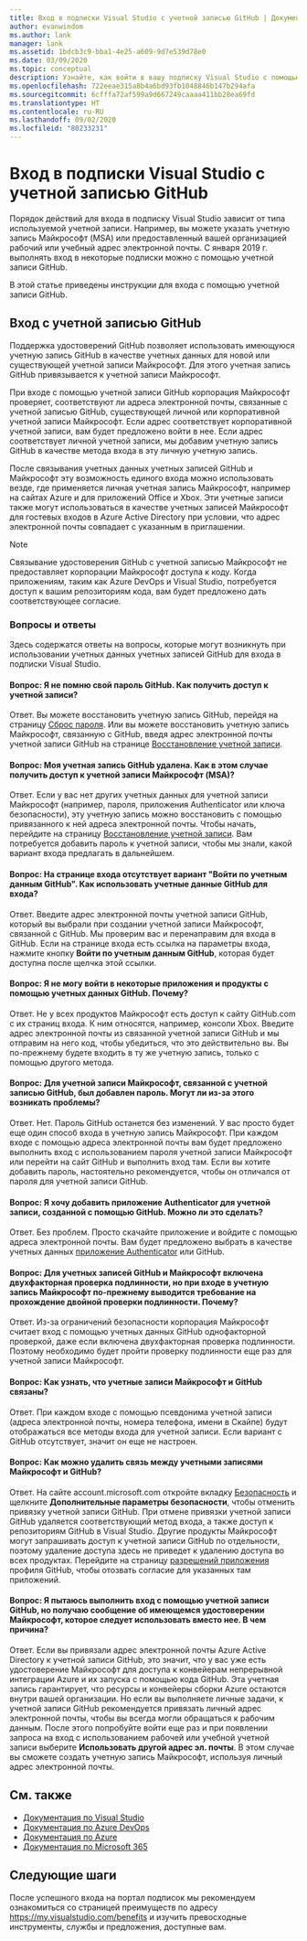 ```yaml
---
title: Вход в подписки Visual Studio с учетной записью GitHub | Документация Майкрософт
author: evanwindom
ms.author: lank
manager: lank
ms.assetid: 1bdcb3c9-bba1-4e25-a609-9d7e539d78e0
ms.date: 03/09/2020
ms.topic: conceptual
description: Узнайте, как войти в вашу подписку Visual Studio с помощью учетной записи GitHub.
ms.openlocfilehash: 722eeae315a8b4a6bd93fb1048846b147b294afa
ms.sourcegitcommit: 6cfffa72af599a9d667249caaaa411bb28ea69fd
ms.translationtype: HT
ms.contentlocale: ru-RU
ms.lasthandoff: 09/02/2020
ms.locfileid: "80233231"
---
```

# <a name="signing-in-to-visual-studio-subscriptions-with-your-github-account"></a>Вход в подписки Visual Studio с учетной записью GitHub 

Порядок действий для входа в подписку Visual Studio зависит от типа используемой учетной записи. Например, вы можете указать учетную запись Майкрософт (MSA) или предоставленный вашей организацией рабочий или учебный адрес электронной почты. С января 2019 г. выполнять вход в некоторые подписки можно с помощью учетной записи GitHub. 

В этой статье приведены инструкции для входа с помощью учетной записи GitHub.

## <a name="signing-in-with-your-github-account"></a>Вход с учетной записью GitHub

Поддержка удостоверений GitHub позволяет использовать имеющуюся учетную запись GitHub в качестве учетных данных для новой или существующей учетной записи Майкрософт. Для этого учетная запись GitHub привязывается к учетной записи Майкрософт. 

При входе с помощью учетной записи GitHub корпорация Майкрософт проверяет, соответствуют ли адреса электронной почты, связанные с учетной записью GitHub, существующей личной или корпоративной учетной записи Майкрософт. Если адрес соответствует корпоративной учетной записи, вам будет предложено войти в нее. Если адрес соответствует личной учетной записи, мы добавим учетную запись GitHub в качестве метода входа в эту личную учетную запись.

После связывания учетных данных учетных записей GitHub и Майкрософт эту возможность единого входа можно использовать везде, где применяется личная учетная запись Майкрософт, например на сайтах Azure и для приложений Office и Xbox. Эти учетные записи также могут использоваться в качестве учетных записей Майкрософт для гостевых входов в Azure Active Directory при условии, что адрес электронной почты совпадает с указанным в приглашении.

> [!NOTE]
> Связывание удостоверения GitHub с учетной записью Майкрософт не предоставляет корпорации Майкрософт доступа к коду. Когда приложениям, таким как Azure DevOps и Visual Studio, потребуется доступ к вашим репозиториям кода, вам будет предложено дать соответствующее согласие. 

### <a name="frequently-asked-questions"></a>Вопросы и ответы
Здесь содержатся ответы на вопросы, которые могут возникнуть при использовании учетных данных учетных записей GitHub для входа в подписки Visual Studio.

#### <a name="q-i-forgot-my-github-password--how-can-i-access-my-account-now"></a>Вопрос: Я не помню свой пароль GitHub.  Как получить доступ к учетной записи?
Ответ.  Вы можете восстановить учетную запись GitHub, перейдя на страницу [Сброс пароля](https://github.com/password_reset). Или вы можете восстановить учетную запись Майкрософт, связанную с GitHub, введя адрес электронной почты учетной записи GitHub на странице [Восстановление учетной записи](https://account.live.com/password/reset).

#### <a name="q-i-deleted-my-github-account--how-can-i-access-my-microsoft-account-msa-now"></a>Вопрос: Моя учетная запись GitHub удалена.  Как в этом случае получить доступ к учетной записи Майкрософт (MSA)?
Ответ. Если у вас нет других учетных данных для учетной записи Майкрософт (например, пароля, приложения Authenticator или ключа безопасности), эту учетную запись можно восстановить с помощью привязанного к ней адреса электронной почты. Чтобы начать, перейдите на страницу [Восстановление учетной записи](https://account.live.com/password/reset). Вам потребуется добавить пароль к учетной записи, чтобы мы знали, какой вариант входа предлагать в дальнейшем. 

#### <a name="q-theres-no-sign-in-with-github-option-on-the-sign-in-page--how-can-i-use-my-github-credentials-to-sign-in"></a>Вопрос: На странице входа отсутствует вариант "Войти по учетным данным GitHub".  Как использовать учетные данные GitHub для входа?
Ответ.  Введите адрес электронной почты учетной записи GitHub, который вы выбрали при создании учетной записи Майкрософт, связанной с GitHub. Мы проверим вас и перенаправим для входа в GitHub. Если на странице входа есть ссылка на параметры входа, нажмите кнопку **Войти по учетным данным GitHub**, которая будет доступна после щелчка этой ссылки. 

#### <a name="q-i-cant-sign-in-to-some-of-my-apps-and-products-with-github--why"></a>Вопрос: Я не могу войти в некоторые приложения и продукты с помощью учетных данных GitHub.  Почему?
Ответ.  Не у всех продуктов Майкрософт есть доступ к сайту GitHub.com с их страниц входа. К ним относятся, например, консоли Xbox. Введите адрес электронной почты из связанной учетной записи GitHub и мы отправим на него код, чтобы убедиться, что это действительно вы. Вы по-прежнему будете входить в ту же учетную запись, только с помощью другого метода. 

#### <a name="q--ive-added-a-password-to-the-microsoft-account-i-have-linked-to-my-github-account--will-that-cause-a-problem"></a>Вопрос:  Для учетной записи Майкрософт, связанной с учетной записью GitHub, был добавлен пароль.  Могут ли из-за этого возникать проблемы?
Ответ.  Нет. Пароль GitHub останется без изменений. У вас просто будет еще один способ входа в учетную запись Майкрософт. При каждом входе с помощью адреса электронной почты вам будет предложено выполнить вход с использованием пароля учетной записи Майкрософт или перейти на сайт GitHub и выполнить вход там. Если вы хотите добавить пароль, настоятельно рекомендуется, чтобы он отличался от пароля для учетной записи GitHub.

#### <a name="q-i-want-to-add-the-authenticator-app-to-the-account-i-created-using-github--can-i-do-that"></a>Вопрос: Я хочу добавить приложение Authenticator для учетной записи, созданной с помощью GitHub.  Можно ли это сделать?
Ответ.  Без проблем. Просто скачайте приложение и войдите с помощью адреса электронной почты. Вам будет предложено выбрать в качестве учетных данных [приложение Authenticator](https://www.microsoft.com/p/microsoft-authenticator/9nblgggzmcj6) или GitHub.

#### <a name="q-ive-enabled-two-factor-authentication-on-both-my-github-and-microsoft-accounts-msa-but-when-i-sign-in-to-my-msa-im-still-asked-to-authenticate-twice--why"></a>Вопрос: Для учетных записей GitHub и Майкрософт включена двухфакторная проверка подлинности, но при входе в учетную запись Майкрософт по-прежнему выводится требование на прохождение двойной проверки подлинности.  Почему?
Ответ. Из-за ограничений безопасности корпорация Майкрософт считает вход с помощью учетных данных GitHub однофакторной проверкой, даже если включена двухфакторная проверка подлинности. Поэтому необходимо будет пройти проверку подлинности еще раз для учетной записи Майкрософт. 

#### <a name="q--how-can-i-tell-if-my-microsoft-account-and-github-accounts-are-linked"></a>Вопрос:  Как узнать, что учетные записи Майкрософт и GitHub связаны?
Ответ.  При каждом входе с помощью псевдонима учетной записи (адреса электронной почты, номера телефона, имени в Скайпе) будут отображаться все методы входа для учетной записи. Если вариант с GitHub отсутствует, значит он еще не настроен.

#### <a name="q--how-can-i-unlink-my-microsoft-and-github-accounts"></a>Вопрос:  Как можно удалить связь между учетными записями Майкрософт и GitHub? 
Ответ.  На сайте account.microsoft.com откройте вкладку [Безопасность](https://account.microsoft.com/security) и щелкните **Дополнительные параметры безопасности**, чтобы отменить привязку учетной записи GitHub. При отмене привязки учетной записи GitHub удаляется соответствующий метод входа, а также доступ к репозиториям GitHub в Visual Studio. Другие продукты Майкрософт могут запрашивать доступ к учетной записи GitHub по отдельности, поэтому удаление доступа здесь не приведет к удалению доступа во всех продуктах. Перейдите на страницу [разрешений приложения](https://github.com/settings/applications) профиля GitHub, чтобы отозвать согласие для указанных там приложений.

#### <a name="q--i-try-to-use-my-github-account-to-sign-in-but-im-prompted-that-i-already-have-a-microsoft-identity-that-i-should-use-instead--whats-happening"></a>Вопрос:  Я пытаюсь выполнить вход с помощью учетной записи GitHub, но получаю сообщение об имеющемся удостоверении Майкрософт, которое следует использовать вместо нее.  В чем причина?
Ответ.  Если вы привязали адрес электронной почты Azure Active Directory к учетной записи GitHub, это значит, что у вас уже есть удостоверение Майкрософт для доступа к конвейерам непрерывной интеграции Azure и их запуска с помощью кода GitHub. Эта учетная запись гарантирует, что ресурсы и конвейеры сборки Azure остаются внутри вашей организации. Но если вы выполняете личные задачи, к учетной записи GitHub рекомендуется привязать личный адрес электронной почты, чтобы вы всегда могли обращаться к рабочим данным. После этого попробуйте войти еще раз и при появлении запроса на вход с использованием рабочей или учебной учетной записи выберите **Использовать другой адрес эл. почты**. В этом случае вы сможете создать учетную запись Майкрософт, используя личный адрес электронной почты.

## <a name="see-also"></a>См. также
- [Документация по Visual Studio](https://docs.microsoft.com/visualstudio/)
- [Документация по Azure DevOps](https://docs.microsoft.com/azure/devops/)
- [Документация по Azure](https://docs.microsoft.com/azure/)
- [Документация по Microsoft 365](https://docs.microsoft.com/microsoft-365/)

## <a name="next-steps"></a>Следующие шаги
После успешного входа на портал подписок мы рекомендуем ознакомиться со страницей преимуществ по адресу https://my.visualstudio.com/benefits и изучить превосходные инструменты, службы и предложения, доступные вам.  
